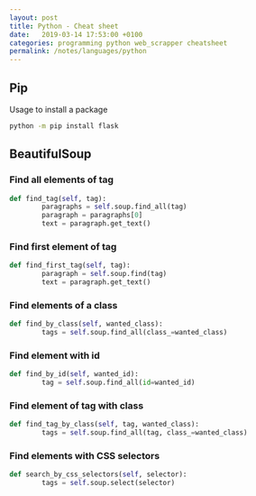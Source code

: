 ```yaml
---
layout: post
title: Python - Cheat sheet
date:   2019-03-14 17:53:00 +0100
categories: programming python web_scrapper cheatsheet
permalink: /notes/languages/python
---
```

## Pip
Usage to install a package

``` bash
python -m pip install flask
```
## BeautifulSoup
### Find all elements of tag
``` py
def find_tag(self, tag):  
        paragraphs = self.soup.find_all(tag)  
        paragraph = paragraphs[0]  
        text = paragraph.get_text()
```
<!--more-->
### Find first element of tag
``` py
def find_first_tag(self, tag):
        paragraph = self.soup.find(tag)
        text = paragraph.get_text()
```

### Find elements of a class        
``` py
def find_by_class(self, wanted_class):
        tags = self.soup.find_all(class_=wanted_class)
```

### Find element with id
``` py
def find_by_id(self, wanted_id):
        tag = self.soup.find_all(id=wanted_id)
```

### Find element of tag with class
``` py
def find_tag_by_class(self, tag, wanted_class):
        tags = self.soup.find_all(tag, class_=wanted_class)
```

### Find elements with CSS selectors
``` py
def search_by_css_selectors(self, selector):
        tags = self.soup.select(selector)
```
